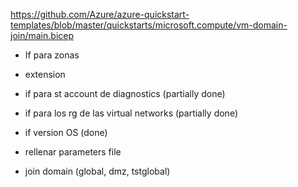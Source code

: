 https://github.com/Azure/azure-quickstart-templates/blob/master/quickstarts/microsoft.compute/vm-domain-join/main.bicep


- If para zonas 
- extension
- if para st account de diagnostics (partially done)
- if para los rg de las virtual networks (partially done)
- if version OS (done)
- rellenar parameters file

- join domain (global, dmz, tstglobal)